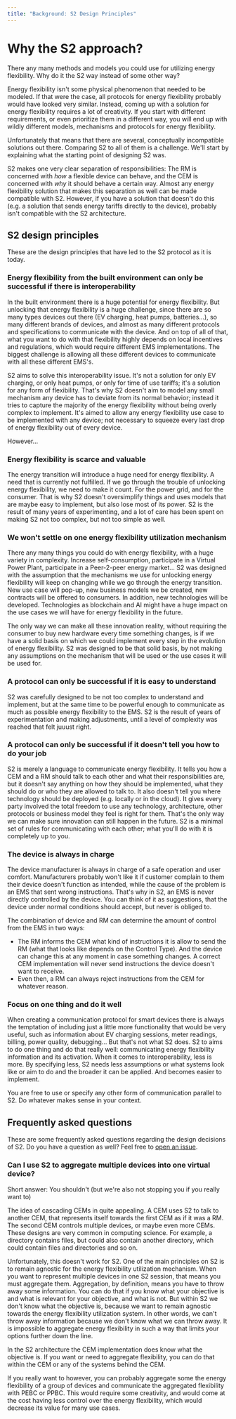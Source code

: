 ```yaml
---
title: "Background: S2 Design Principles"
---
```


# Why the S2 approach?
There any many methods and models you could use for utilizing energy flexibility. Why do it the S2 way instead of some other way?

Energy flexibility isn't some physical phenomenon that needed to be modeled. If that were the case, all protocols for energy flexibility probably would have looked very similar. Instead, coming up with a solution for energy flexibility requires a lot of creativity. If you start with different requirements, or even prioritize them in a different way, you will end up with wildly different models, mechanisms and protocols for energy flexibility.

Unfortunately that means that there are several, conceptually incompatible solutions out there. Comparing S2 to all of them is a challenge. We'll start by explaining what the starting point of designing S2 was.

S2 makes one very clear separation of responsibilities: The RM is concerned with _how_ a flexible device can behave, and the CEM is concerned with _why_ it should behave a certain way. Almost any energy flexibility solution that makes this separation as well can be made compatible with S2. However, if you have a solution that doesn't do this (e.g. a solution that sends energy tariffs directly to the device), probably isn't compatible with the S2 architecture.

## S2 design principles
These are the design principles that have led to the S2 protocol as it is today.

### Energy flexibility from the built environment can only be successful if there is interoperability
In the built environment there is a huge potential for energy flexibility. But unlocking that energy flexibility is a huge challenge, since there are so many types devices out there (EV charging, heat pumps, batteries...), so many different brands of devices, and almost as many different protocols and specifications to communicate with the device. And on top of all of that, what you want to do with that flexibility highly depends on local incentives and regulations, which would require different EMS implementations. The biggest challenge is allowing all these different devices to communicate with all these different EMS's.

S2 aims to solve this interoperability issue. It's not a solution for only EV charging, or only heat pumps, or only for time of use tariffs; it's a solution for any form of flexibility. That's why S2 doesn't aim to model any small mechanism any device has to deviate from its normal behavior; instead it tries to capture the majority of the energy flexibility without being overly complex to implement. It's aimed to allow any energy flexibility use case to be implemented with any device; not necessary to squeeze every last drop of energy flexibility out of every device.

However...

### Energy flexibility is scarce and valuable
The energy transition will introduce a huge need for energy flexibility. A need that is currently not fulfilled. If we go through the trouble of unlocking energy flexibility, we need to make it count. For the power grid, and for the consumer. That is why S2 doesn't oversimplify things and uses models that are maybe easy to implement, but also lose most of its power. S2 is the result of many years of experimenting, and a lot of care has been spent on making S2 not too complex, but not too simple as well.

### We won't settle on one energy flexibility utilization mechanism
There any many things you could do with energy flexibility, with a huge variety in complexity. Increase self-consumption, participate in a Virtual Power Plant, participate in a Peer-2-peer energy market... S2 was designed with the assumption that the mechanisms we use for unlocking energy flexibility will keep on changing while we go through the energy transition. New use case will pop-up, new business models we be created, new contracts will be offered to consumers. In addition, new technologies will be developed. Technologies as blockchain and AI might have a huge impact on the use cases we will have for energy flexibility in the future.

The only way we can make all these innovation reality, without requiring the consumer to buy new hardware every time something changes, is if we have a solid basis on which we could implement every step in the evolution of energy flexibility. S2 was designed to be that solid basis, by not making any assumptions on the mechanism that will be used or the use cases it will be used for.

### A protocol can only be successful if it is easy to understand
S2 was carefully designed to be not too complex to understand and implement, but at the same time to be powerful enough to communicate as much as possible energy flexibility to the EMS. S2 is the result of years of experimentation and making adjustments, until a level of complexity was reached that felt juuust right.

### A protocol can only be successful if it doesn't tell you how to do your job
S2 is merely a language to communicate energy flexibility. It tells you how a CEM and a RM should talk to each other and what their responsibilities are, but it doesn't say anything on how they should be implemented, what they should do or who they are allowed to talk to. It also doesn't tell you where technology should be deployed (e.g. locally or in the cloud). It gives every party involved the total freedom to use any technology, architecture, other protocols or business model they feel is right for them. That's the only way we can make sure innovation can still happen in the future. S2 is a minimal set of rules for communicating with each other; what you'll do with it is completely up to you.

### The device is always in charge
The device manufacturer is always in charge of a safe operation and user comfort. Manufacturers probably won't like it if customer complain to them their device doesn't function as intended, while the cause of the problem is an EMS that sent wrong instructions. That's why in S2, an EMS is never directly controlled by the device. You can think of it as suggestions, that the device under normal conditions should accept, but never is obliged to.

The combination of device and RM can determine the amount of control from the EMS in two ways:

* The RM informs the CEM what kind of instructions it is allow to send the RM (what that looks like depends on the Control Type). And the device can change this at any moment in case something changes. A correct CEM implementation will never send instructions the device doesn't want to receive.
* Even then, a RM can always reject instructions from the CEM for whatever reason.

### Focus on one thing and do it well
When creating a communication protocol for smart devices there is always the temptation of including just a little more functionality that would be very useful, such as information about EV charging sessions, meter readings, billing, power quality, debugging... But that's not what S2 does. S2 to aims to do one thing and do that really well: communicating energy flexibility information and its activation. When it comes to interoperability, less is more. By specifying less, S2 needs less assumptions or what systems look like or aim to do and the broader it can be applied. And becomes easier to implement.

You are free to use or specify any other form of communication parallel to S2. Do whatever makes sense in your context.


## Frequently asked questions
These are some frequently asked questions regarding the design decisions of S2. Do you have a question as well? Feel free to [open an issue](https://github.com/flexiblepower/s2-ws-json/issues/new).

### Can I use S2 to aggregate multiple devices into one virtual device?
Short answer: You shouldn't (but we're also not stopping you if you really want to)

The idea of cascading CEMs in quite appealing. A CEM uses S2 to talk to another CEM, that represents itself towards the first CEM as if it was a RM. The second CEM controls multiple devices, or maybe even more CEMs. These designs are very common in computing science. For example, a directory contains files, but could also contain another directory, which could contain files and directories and so on.

Unfortunately, this doesn't work for S2. One of the main principles on S2 is to remain agnostic for the energy flexibility utilization mechanism. When you want to represent multiple devices in one S2 session, that means you must aggregate them. Aggregation, by definition, means you have to throw away some information. You can do that if you know what your objective is and what is relevant for your objective, and what is not. But within S2 we don't know what the objective is, because we want to remain agnostic towards the energy flexibility utilization system. In other words, we can't throw away information because we don't know what we can throw away. It is impossible to aggregate energy flexibility in such a way that limits your options further down the line.

In the S2 architecture the CEM implementation does know what the objective is. If you want or need to aggregate flexibility, you can do that within the CEM or any of the systems behind the CEM.

If you really want to however, you can probably aggregate some the energy flexibility of a group of devices and communicate the aggregated flexibility with PEBC or PPBC. This would require some creativity, and would come at the cost having less control over the energy flexibility, which would decrease its value for many use cases.